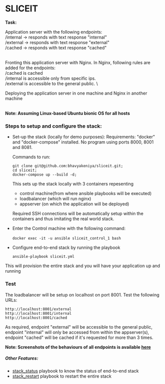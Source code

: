# SLICEIT
**Task:**
&nbsp;
&nbsp;

Application server with the following endpoints: \
/internal -> responds with text response "internal" \
/external -> responds with text response "external" \
/cached -> responds with text response "cached" \
&nbsp;

Fronting this application server with Nginx. In Nginx, following rules are added for the endpoints: \
/cached is cached \
/internal is accessible only from specific ips. \
/external is accessible to the general public. \

Deploying the application server in one machine and Nginx in another machine \
&nbsp;
&nbsp;
&nbsp;
&nbsp;

**Note: Assuming Linux-based Ubuntu bionic OS for all hosts**
&nbsp;
&nbsp;
&nbsp;
&nbsp;
### Steps to setup and configure the stack:

- Set-up the stack (locally for demo purposes):
  Requirements: "docker" and "docker-compose" installed. No program using ports 8000, 8001 and 8081.

	Commands to run:

    ```
    git clone git@github.com:bhavyakeniya/sliceit.git;
    cd sliceit;
    docker-compose up --build -d;
    ```
	This sets up the stack locally with 3 containers repesenting
	- control machine(from where ansible playbooks will be executed)
	- loadbalancer (which will run nginx)
	- appserver (on which the application will be deployed) 


	Required SSH connections will be automatically setup within the containers and thus imitating the real world stack.
	&nbsp;

- Enter the Control machine with the following command:

	`docker exec -it -u ansible sliceit_control_1 bash`
	&nbsp;
- Configure end-to-end stack by running the playbook

	`ansible-playbook sliceit.yml `

This will provision the entire stack and you will have your application up and running
&nbsp;
&nbsp;
&nbsp;
&nbsp;
### Test
The loadbalancer will be setup on localhost on port 8001. Test the following URLs:
```
http://localhost:8001/external
http://localhost:8001/internal
http://localhost:8001/cached
```

As required, endpoint "external" will be accessible to the general public, endpoint "internal" will only be accessed from within the appserver(s), endpoint "cached" will be cached if it's requested for more than 3 times.

**Note: Screenshots of the behaviours of all endpoints is available <a href="https://github.com/bhavyakeniya/sliceit/tree/master/screenshots">here</a>**
&nbsp;

##### Other Features:
- <a href="https://github.com/bhavyakeniya/sliceit/blob/master/ansible/playbooks/stack_status.yml">stack_status</a> playbook to know the status of end-to-end stack
- <a href="https://github.com/bhavyakeniya/sliceit/blob/master/ansible/playbooks/stack_restart.yml">stack_restart</a> playbook to restart the entire stack
